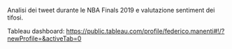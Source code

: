 Analisi dei tweet durante le NBA Finals 2019 e valutazione sentiment dei tifosi.


Tableau dashboard: https://public.tableau.com/profile/federico.manenti#!/?newProfile=&activeTab=0
